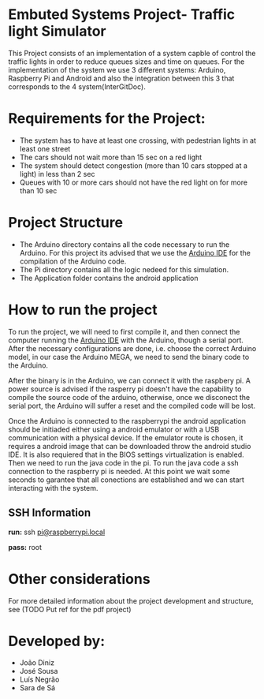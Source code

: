 # Embuted Systems Project- Traffic light Simulator 

This Project consists of an implementation of a system capble of control the traffic lights in order to reduce queues sizes and time on queues.
For the implementation of the system we use 3 different systems: Arduino, Raspberry Pi and Android and also the integration between this 3 that corresponds to the 4 system(InterGitDoc).

# Requirements for the Project:

- The system has to have at least one crossing, with pedestrian lights in at least one street
- The cars should not wait more than 15 sec on a red light
- The system should detect congestion (more than 10 cars stopped at a light) in less than 2 sec
- Queues with 10 or more cars should not have the red light on for more than 10 sec

# Project Structure 
- The Arduino directory contains all the code necessary to run the Arduino. For this project its advised that we use the  [Arduino IDE](https://www.arduino.cc/en/software) for the compilation of the Arduino code. 
- The Pi directory contains all the logic nedeed for this simulation.
- The Application folder contains the android application

# How to run the project 

To run the project, we will need to first compile it, and then connect the computer running the [Arduino IDE](https://www.arduino.cc/en/software) with the Arduino, though a serial port. After the necessary configurations are done, i.e. choose the correct Arduino model, in our case the Arduino MEGA, we need to send the binary code to the Arduino.

After the binary is in the Arduino, we can connect it with the raspbery pi. A power source is advised if the rasperry pi doesn't have the capability to compile the source code of the arduino, otherwise, once we disconect the serial port, the Arduino will suffer a reset and the compiled code will be lost.

Once the Arduino is connected to the raspberrypi the android application should be initiaded either using a android emulator or with a USB communication with a physical device. If the emulator route is chosen, it requires a android image that can be downloaded throw the android studio IDE. It is also requiered that in the BIOS settings virtualization is enabled. Then we need to run the java code in the pi. To run the java code a ssh connection to the raspberry pi is needed. At this point we wait some seconds to garantee that all conections are established and we can start interacting with the system. 

## SSH Information
 **run:** ssh pi@raspberrypi.local
 
 **pass:** root

# Other considerations
 For more detailed information about the project development and structure, see (TODO Put ref for the pdf project)

# Developed by:

- João Diniz
- José Sousa
- Luís Negrão
- Sara de Sá 
